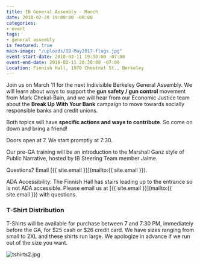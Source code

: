 ```yaml
---
title: IB General Assembly - March
date: 2018-02-20 19:00:00 -08:00
categories:
- event
tags:
- general assembly
is featured: true
main-image: "/uploads/IB-May2017-flags.jpg"
event-start-date: 2018-03-11 19:30:00 -07:00
event-end-date: 2018-03-11 20:30:00 -07:00
Location: Finnish Hall, 1970 Chestnut St., Berkeley
---
```


Join us on March 11 for the next Indivisible Berkeley General Assembly. We will learn about ways to support the **gun safety / gun control** movement from Mark Chekal-Bain, and we will hear from our Economic Justice team about the **Break Up With Your Bank** campaign to move towards socially responsible banks and credit unions.

Both topics will have **specific actions and ways to contribute**. So come on down and bring a friend!

Doors open at 7. We start promptly at 7:30.

Our pre-GA training will be an introduction to the Marshall Ganz style of Public Narrative, hosted by IB Steering Team member Jaime.

Questions? Email [{{ site.email }}](mailto:{{ site.email }}).

ADA Accessibility: The Finnish Hall has stairs leading up to the entrance so is not ADA accessible. Please email us at [{{ site.email }}](mailto:{{ site.email }}) with questions.

### T-Shirt Distribution

T-Shirts will be available for purchase between 7 and 7:30 PM, immediately before the GA, for $25 cash or $26 credit card. We have sizes ranging from small to 2XL and these shirts run large. We apologize in advance if we run out of the size you want.

![tshirts2.jpg](/uploads/tshirts2.jpg)